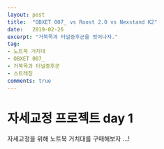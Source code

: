 ```yaml
---
layout: post
title:  "OBXET 007_ vs Roost 2.0 vs Nexstand K2"
date:   2019-02-26
excerpt: "거북목과 터널증후군을 벗어나자."
tag:
- 노트북 거치대
- OBXET 007_
- 거북목과 터널증후군
- 스트레칭
comments: true
---
```


<h1>자세교정 프로젝트 day 1  </h1>
<p>자세교정을 위해 노트북 거치대를 구매해보자 ...!</p>

<html>
<head title = "OBXET 007_ vs Roost 2.0 vs Nexstand K2">
<meta name="viewport" content="width=device-width, initialscale=1">
<link rel="stylesheet" href="https://maxcdn.bootstrapcdn.com/bootstrap/4.2.1/css/bootstrap.min.css "> <script src="https://ajax.googleapis.com/ajax/libs/jquery/3.3.1/jquery.min.js"></sc ript> <script src="https://cdnjs.cloudflare.com/ajax/libs/popper.js/1.14.6/umd/popper.min .js"></script> <script src="https://maxcdn.bootstrapcdn.com/bootstrap/4.2.1/js/bootstrap.min.js">< /script>
	<style>
		h2 {color:lavender;}
    </style>
</head>
<body>
	<div>
		<h2> Roost 2.0 </h2>
		<hr />
		<img src = "..\assets\img\Roost.jpg" alt = "그림이 존재				하지 않습니다." width = "600" />
    </div>   
    <div>
		<h2> Nexstand K2 </h2>
		<hr />
		<img src = "..\assets\img\Nexstand K2.jpg" alt = "그림			이 존재하지 않습니다." width = "600"/>
	</div>
    <div>
		<h2> OBXET_007 </h2>
		<hr />
		<p>Nexstnad K2 구매 후기 중에서 가장 크게 걸리는 점은..<br/> 
        	<br/><i>디자인이 외부에서 사용하기 부담스럽다는 점 </i>			<br/>
            <i>플라스틱 냄새가 심하다는 점 </i><br/>
            <br/>
            결국 11-15인치의 노트북 유저에게 보다 편한 각도로 스크린을 			볼 수 있도록 해준다는 OBXET_007을 선택하였다.
        </p>
		<img src = "..\assets\img\OBXET 007.jpg" alt = "그림이 			존재하지 않습니다." width = "600"/>
        <p style =  "color : MediumPurple"> 
        	단순하고 심플한 디자인에 .. 패널의 소재도 포르투칼 삼림에서 			자란 소나무로 제작된 우드패널이다 !!
        </p>
        <p>
        	추후에 사용후기를 추가하겠다리~
        </p>
    </div>
    <div class="card">   
    <div class="card-body">     
    	<h4 class="card-title">구매 링크</h4>     
        <p class="card-text">29cm 편집샵에서 현재 black 색상 단일			종을 구매 가능합니다.</p>     
        <a href="https://www.29cm.co.kr/product/91323" 					class="card-link">Card link</a>     
        </div> 
    </div>
</body>
</html>


